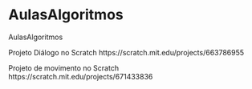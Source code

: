 # AulasAlgoritmos
<p> AulasAlgoritmos<p>
<p> Projeto Diálogo no Scratch https://scratch.mit.edu/projects/663786955 <p>
<p> Projeto de movimento no Scratch https://scratch.mit.edu/projects/671433836 <p>
